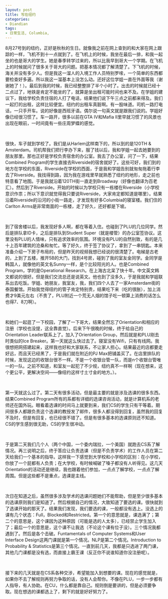 ```yaml
---
layout: post
title: 写在纽约
categories:
- Diandian
tags:
- 日常生活, Columbia, 
---
```

<p>8月27号到的纽约，正好是秋秋的生日。就像我之前在网上查到的和大家在网上跟踪的一样，飞机不到十一点就到了。在飞机上的时候，我坐在最后一排，和我一起坐的也是哥大的学生。她是春季转学过来的，所以比我早到哥大一个学期。在飞机上的时候就问了很多关于哥大的问题。把基本情况都了解清楚了。下飞机的时候，海关并没有多少人。但是我这一溜人的入境工作人员特别罗嗦，一个简单的东西都要检查好多遍。所以我这一溜基本上没怎么动。还好这位学姐一直在外面等我（谢谢她了！）。最后到我的时候，我已经整整排了半个小时了。出去的时候就已经十二点过了，地铁是肯定不能坐的了，就算是坐出租可能时间也来不及。在学姐的建议下，我给学校负责住宿的人打了电话，结果他们说下午三点之前都来得及。我们一起打的出租，这样比较便宜。纽约的出租车真脏啊。有一股味道。司机一路打电话，一只手开车。说的好像是西班牙语。偶尔说一句英文就是跟我们说的。学姐好像已经很习惯了。车一路开，很多以前在GTA IV和Mafia II里早就习惯了的风景也出现在眼前，一时间竟有一些庄周梦蝶的感觉。</p>
<p>&nbsp;</p>
<p>很快，车子就到学校了。我们是从Harlem这样南下的，所以到的是120TH &amp; Amsterdam。司机帮我们把行李办下来，服了钱以后，我和学姐一起去她要到的朋友那里。那也正好是学校负责宿舍的办公室。我去了办公室，问了一下，结果Combined Program的学生直接去Riverside的宿舍就好了。这些可好，我们到的地方在学校的东面，Riverside在学校的西面，于是我和学姐告别就匆匆拖着行李去了Riverside。我找得到路，因为我在游戏里早就熟悉了纽约的地形，走之前也特意看了地图。于是我就沿着120TH街一直走到Broadway（好像也翻译为百老汇）。然后到了Riverside。开始的时候以为学校只有一栋楼在Riverside（小学校意识作祟；所以下意识就觉得我只要说Riverside，大家肯定都知道是哪里）。结果沿着Riverside的沿河的小街一路走，才发现有好多Columbia的寝室楼。我们住的Carlton Arms是非常南面的一栋楼，走了好久，还好都是下坡。</p>
<p>&nbsp;</p>
<p>到了宿舍楼以后，我发现好多人啊，都在等着入住。也碰到了PLU的几位同学。然后是排队拿ID卡，之后是排队到Student Super（就是楼管）的办公室签协议。这里没有PLU的人情味，只有追求效率的氛围。环境没有PLU的自然别致，有的是几十上百年建筑的沧桑和匆忙。等了好久，终于签了协议了，拿到了一串钥匙。本来准备介绍一下房子布局的，但是昨天的视频我想已经说的很清楚了。电梯是古老的，上到了五楼，推开5B的大门，找到4号房，碰到了我的室友金同学。金同学是韩国人，就像他的英文名Sunny一样，是个比较阳光的人。也是Combined Program，学的是Operational Research。在上海古北呆了快十年。中文英文韩文都说的很好。但是我们交流总还是说英文。他也到了没多久，于是我就和学姐联系出去吃饭。学姐、她朋友，我室友，我，我们四个人去了一家Amsterdam街的泰国餐馆。开始我觉得纽约的管子肯定特别贵，结果吃下来（吃的很胀），加上消费才9美元左右（不贵了，PLU附近一个荒无人烟的馆子吃一顿算上消费的话怎么也得7、8刀啊）。</p>
<p>&nbsp;</p>
<p>和她们一起逛了一下校园，了解了一下哥大，结果全然忘了Orientation和相应的注册（学校也没提，这全靠直觉）。后来下午很晚的时候，终于给自己的Orientation Leader联系上了。加入了Orientation Group，然后就是和PLU刚去时类似的Ice Breaker。第一天就这么快过去了。寝室没有Wifi，只有有线网。我很想把网搭建起来，这样我也好和大家联系，不让家人担心。结果最近的店都要走好远，而且天已经黑了，于是我们就在附近的PJ Max把铺盖买了。在店里排队的时候，发现这边的收银台很不一样。不是一个收银台管一队，而是n个收银台管唯一的一队。之前不知道，和室友一起犯了不少规，纽约真不一样啊（现在想来，这个更公平，更解决空间——像纽约这样寸土寸金的地方。）。</p>
<p>&nbsp;</p>
<p>第一天就这么过了。第二天有很多活动，但是最主要的就是涉及选课的很多东西。结果Combined Program所有的系都有详细的选课咨询活动，就是计算机系的老师还在国外玩。眼看着选课的时间马上就要到来，我们CS的学生只有干等着。期间很多人都跟负责这个选课的教授发了邮件，很多人都没得到回复，虽然我的回复不及时，但是有回复，也已经很不错了。但是有很多基本的选课原则还不知道。CS的学生感到很无助，CS的学生很冲动。</p>
<p>&nbsp;</p>
<p>于是第二天我们几个人（两个中国，一个委内瑞拉，一个美国）就跑去CS系了解情况。再三说明之后，终于答应让负责选课（但是不负责学术）的工作人员在第二天给我们一个基本的指导。这样我一下感觉到大学校和小学校的区别：在小学校，你放了一个屁都有人负责；在大学校，有时候喊破了嗓子都没有人听得见。这几天Orientation的活动还是继续，我也跟着他们参加，一点点了解学校，一点点了解周围。但是这些都不是重点，选课是主线。</p>
<p>&nbsp;</p>
<p>次日在知道之后，虽然很多涉及学术的选课问题她们不能帮助，但是至少很多基本的选课原则我们是知道了。然后根据自己的情况，大致知道了要选的课。很快就到了选课开始的那天了。结果我们发现，我们要选的课，一般都没有选上。没选上的课有几个状态：Full，Blocked和Restricted。第一个的意思就是，课选满了；第二个的意思是，这个课因为这种原因（可能是选的人太多），已经禁止学生加入了；最后一个的意思是，这个课不让我选（不论这个课有位子没）。三个情况我都遇到了。然后是各个击破。Funtamentals of Computer Systems和User Interface Design这两门课就是第一个情况。NLP是第二个情况。Introduction to Probability &amp; Statistics是第三个情况。一直到前几天，我都是只选进了两门课，其他几门课都是没有选，而直接上霸王课（反正你不说谁知道你没注册呢）。</p>
<p>&nbsp;</p>
<p>接下来的几天就是在CS系各种交涉，希望能加入到想要的课。现在的感觉就是，如果你不去了解规则再努力争取的话，没有人会帮你。不像在PLU，一步一步都有人指导，有人协助。在CU，什么都是靠自己。规则倒是要讲的，但是必须要争取。现在想选的课都选上了，剩下的就是好好努力了。</p>